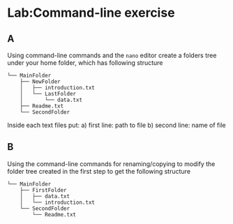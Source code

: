 # Lab:Command-line exercise

## A

Using command-line commands and the `nano` editor create a folders tree
under your home folder, which has following structure

~~~
└── MainFolder
    ├── NewFolder
    │   ├── introduction.txt
    │   └── LastFolder
    │       └── data.txt
    ├── Readme.txt
    └── SecondFolder
~~~

Inside each text files put:
a) first line: path to file
b) second line: name of file

## B

Using the command-line commands for renaming/copying to modify the folder tree created in the first step to get the following structure


~~~
└── MainFolder
    ├── FirstFolder
    │   ├── data.txt
    │   └── introduction.txt
    └── SecondFolder
        └── Readme.txt
~~~
